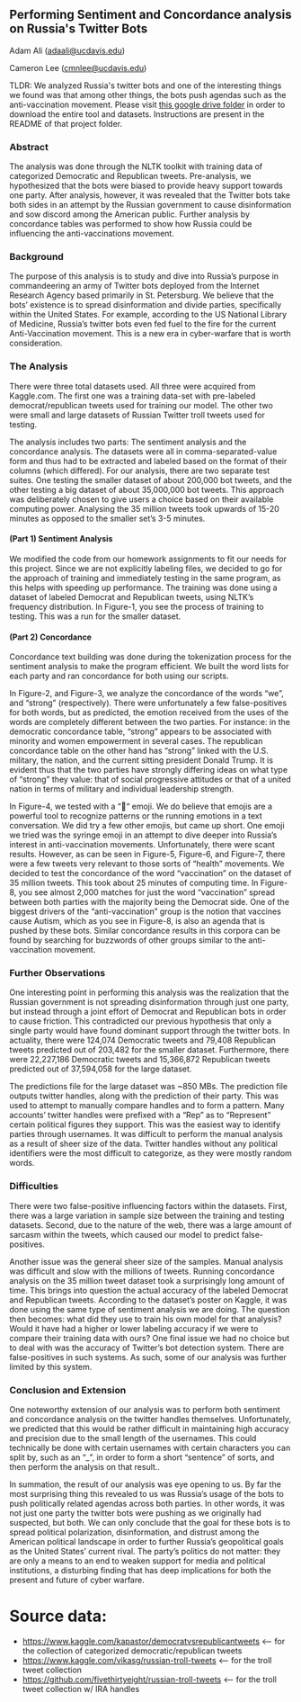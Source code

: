 ## Performing Sentiment and Concordance analysis on Russia's Twitter Bots

Adam Ali (adaali@ucdavis.edu)

Cameron Lee (cmnlee@ucdavis.edu)

TLDR: We analyzed Russia's twitter bots and one of the interesting things we found was that among other things, the bots push agendas such as the anti-vaccination movement. Please visit [this google drive folder](https://drive.google.com/drive/folders/1YdP61uRxt10GlX3WXLQ_1aiEglZ28Wve?usp=sharing) in order to download the entire tool and datasets. Instructions are present in the README of that project folder.

### Abstract

The analysis was done through the NLTK toolkit with training data of categorized Democratic and Republican tweets. Pre-analysis, we hypothesized that the bots were biased to provide heavy support towards one party. After analysis, however, it was revealed that the Twitter bots take both sides in an attempt by the Russian government to cause disinformation and sow discord among the American public. Further analysis by concordance tables was performed to show how Russia could be influencing the anti-vaccinations movement.

### Background

The purpose of this analysis is to study and dive into Russia’s purpose in commandeering an army of Twitter bots deployed from the Internet Research Agency based primarily in St. Petersburg. We believe that the bots’ existence is to spread disinformation and divide parties, specifically within the United States. For example, according to the US National Library of Medicine, Russia’s twitter bots even fed fuel to the fire for the current Anti-Vaccination movement. This is a new era in cyber-warfare that is worth consideration.

### The Analysis

There were three total datasets used. All three were acquired from Kaggle.com.  The first one was a training data-set with pre-labeled democrat/republican tweets used for training our model. The other two were small and large datasets of Russian Twitter troll tweets used for testing.

 The analysis includes two parts: The sentiment analysis and the concordance analysis. The datasets were all in comma-separated-value form and thus had to be extracted and labeled based on the format of their columns (which differed). For our analysis, there are two separate test suites. One testing the smaller dataset of about 200,000 bot tweets, and the other testing a big dataset of about 35,000,000 bot tweets. This approach was deliberately chosen to give users a choice based on their available computing power. Analysing the 35 million tweets took upwards of 15-20 minutes as opposed to the smaller set’s 3-5 minutes. 

#### (Part 1) Sentiment Analysis

We modified the code from our homework assignments to fit our needs for this project. Since we are not explicitly labeling files, we decided to go for the approach of training and immediately testing in the same program, as this helps with speeding up performance. The training was done using a dataset of labeled Democrat and Republican tweets, using NLTK’s frequency distribution. In Figure-1, you see the process of training to testing. This was a run for the smaller dataset.

#### (Part 2) Concordance

Concordance text building was done during the tokenization process for the sentiment analysis to make the program efficient. We built the word lists for each party and ran concordance for both using our scripts.

In Figure-2, and Figure-3, we analyze the concordance of the words “we”, and “strong” (respectively). There were unfortunately a few false-positives for both words, but as predicted, the emotion received from the uses of the words are completely different between the two parties. For instance: in the democratic concordance table, “strong” appears to be associated with minority and women empowerment in several cases. The republican concordance table on the other hand has “strong” linked with the U.S. military, the nation, and the current sitting president Donald Trump. It is evident thus that the two parties have strongly differing ideas on what type of “strong” they value: that of social progressive attitudes or that of a united nation in terms of military and individual leadership strength.

In Figure-4, we tested with a “💩“ emoji. We do believe that emojis are a powerful tool to recognize patterns or the running emotions in a text conversation.  We did try a few other emojis, but came up short. One emoji we tried was the syringe emoji in an attempt to dive deeper into Russia’s interest in anti-vaccination movements. Unfortunately, there were scant results. However,  as can be seen
in Figure-5, Figure-6, and Figure-7, there were a few tweets very relevant to those sorts of “health” movements. We decided to test the concordance of the word “vaccination” on the dataset of 35 million tweets. This took about 25 minutes of computing time. In Figure-8, you see almost 2,000 matches for just the word “vaccination” spread between both parties with the majority being the Democrat side. One of the biggest drivers of the “anti-vaccination” group is the notion that vaccines cause Autism, which as you see in Figure-8, is also an agenda that is pushed by these bots. Similar concordance results in this corpora can be found by searching for buzzwords of other groups similar to the anti-vaccination movement.

### Further Observations

One interesting point in performing this analysis was the realization that the Russian government is not spreading disinformation through just one party, but instead through a joint effort of Democrat and Republican bots in order to cause friction. This contradicted our previous hypothesis that only a single party would have found dominant support through the twitter bots. In actuality, there were 124,074 Democratic tweets and 79,408 Republican tweets predicted out of 203,482 for the smaller dataset. Furthermore, there were 22,227,186 Democratic tweets and 15,366,872 Republican tweets predicted out of 37,594,058 for the large dataset. 

The predictions file for the large dataset was ~850 MBs. The prediction file outputs twitter handles, along with the prediction of their party. This was used to attempt to manually compare handles and to form a pattern. Many accounts’ twitter handles were prefixed with a “Rep” as to “Represent” certain political figures they support. This was the easiest way to identify parties through usernames. It was difficult to perform the manual analysis as a result of sheer size of the data. Twitter handles without any political identifiers were the most difficult to categorize, as they were mostly random words. 

### Difficulties

There were two false-positive influencing factors within the datasets. First, there was a large variation in sample size between the training and testing datasets. Second, due to the nature of the web, there was a large amount of sarcasm within the tweets, which caused our model to predict false-positives.

Another issue was the general sheer size of the samples. Manual analysis was difficult and slow with the millions of tweets. Running concordance analysis on the 35 million tweet dataset took a surprisingly long amount of time.  This brings into question the actual accuracy of the labeled Democrat and Republican tweets. According to the dataset’s poster on Kaggle, it was done using the same type of sentiment analysis we are doing. The question then becomes: what did they use to train his own model for that analysis? Would it have had a higher or lower labeling accuracy if we were to compare their training data with ours? 
One final issue we had no choice but to deal with was the accuracy of Twitter’s bot detection system. There are false-positives in such systems. As such, some of our analysis was further limited by this system.

### Conclusion and Extension

One noteworthy extension of our analysis was to perform both sentiment and concordance analysis on the twitter handles themselves.  Unfortunately, we predicted that this would be rather difficult in maintaining high accuracy and precision due to the small length of the usernames. This could technically be done with certain usernames with certain characters you can split by, such as an “_”, in order to form a short “sentence” of sorts, and then perform the analysis on that result..

In summation, the result of our analysis was eye opening to us. By far the most surprising thing this revealed to us was Russia’s usage of the bots to push politically related agendas across both parties. In other words, it was not just one party the twitter bots were pushing as we originally had suspected, but both. We can only conclude that the goal for these bots is to spread political polarization, disinformation, and distrust among the American political landscape in order to further Russia’s geopolitical goals as the United States’ current rival. The party’s politics do not matter: they are only a means to an end to weaken support for media and political institutions, a disturbing finding that has deep implications for both the present and future of cyber warfare.

# Source data:

- https://www.kaggle.com/kapastor/democratvsrepublicantweets <-- for the collection of categorized democratic/republican tweets
- https://www.kaggle.com/vikasg/russian-troll-tweets <-- for the troll tweet collection
- https://github.com/fivethirtyeight/russian-troll-tweets <-- for the troll tweet collection w/ IRA handles

